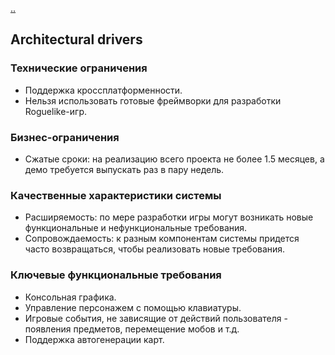[..](../README.md)
## **Architectural drivers**
### **Технические ограничения**
- Поддержка кроссплатформенности.
- Нельзя использовать готовые фреймворки для разработки Roguelike-игр.
### **Бизнес-ограничения**
- Сжатые сроки: на реализацию всего проекта не более 1.5 месяцев, а демо требуется выпускать раз в пару недель.
### **Качественные характеристики системы**
- Расширяемость: по мере разработки игры могут возникать новые функциональные и нефункциональные требования.
- Сопровождаемость: к разным компонентам системы придется часто возвращаться, чтобы реализовать новые требования. 
### **Ключевые функциональные требования**
- Консольная графика.
- Управление персонажем с помощью клавиатуры.
- Игровые события, не зависящие от действий пользователя - появления предметов, перемещение мобов и т.д.
- Поддержка автогенерации карт.
